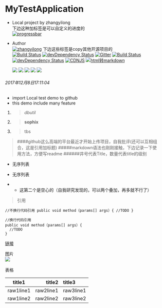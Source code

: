 # MyTestApplication
- Local project by zhangyilong  
下边这种加标签是可以自定义的进度的  
[![progressbar](http://progressed.io/bar/1?title=progressed)](https://www.baidu.com)  
- Author  
[![zhangyilong](https://img.shields.io/badge/zhang-yilong-green.svg?style=for-the-badge)]()
下边这些标签是copy其他开源项目的  
[![Build Status](https://travis-ci.org/StreisandEffect/streisand.svg?branch=master)](https://travis-ci.org/StreisandEffect/streisand)
[![devDependency Status](https://david-dm.org/h5bp/html5-boilerplate/dev-status.svg)](https://david-dm.org/h5bp/html5-boilerplate#info=devDependencies)
[![Gitter](https://badges.gitter.im/Join%20Chat.svg)](https://gitter.im/angular-ui/bootstrap?utm_source=badge&utm_medium=badge&utm_campaign=pr-badge&utm_content=badge)
[![Build Status](https://secure.travis-ci.org/angular-ui/bootstrap.svg)](http://travis-ci.org/angular-ui/bootstrap)
[![devDependency Status](https://david-dm.org/angular-ui/bootstrap/dev-status.svg?branch=master)](https://david-dm.org/angular-ui/bootstrap#info=devDependencies)
[![CDNJS](https://img.shields.io/cdnjs/v/angular-ui-bootstrap.svg)](https://cdnjs.com/libraries/angular-ui-bootstrap/)
[![html转markdown](https://img.shields.io/gitter/room/jlongster/prettier.svg?style=flat-square)](https://gitter.im/jlongster/prettier)

  
  [![](https://img.shields.io/github/issues/316011989/MyTestApplication.svg)](https://github.com/316011989/MyTestApplication.svg/issues) 
  [![](https://img.shields.io/github/forks/316011989/MyTestApplication.svg)](https://github.com/316011989/MyTestApplication.svg/network)
  [![](https://img.shields.io/github/stars/316011989/MyTestApplication.svg)](https://github.com/316011989/MyTestApplication.svg/stargazers)
  [![](https://travis-ci.org/316011989/MyTestApplication.svg?branch=master)](https://travis-ci.org/316011989/MyTestApplication.svg) 
  [![](https://img.shields.io/github/release/316011989/MyTestApplication.svg)](https://github.com/316011989/MyTestApplication.svg/releases)
  
  
###### 2017年12月8日17:11:04
- import Local test demo to github
- this demo include many feature
1. >*dbutil*
2. >**sophix**
3. >tbs
  
> ####github这么高端的平台最近才开始上传项目，自我批评(还可以互相组合，这是引用加标题)
#####markdown语法也刚刚接触，下边记录一下使用方法，方便写readme
######井号代表Title，数量代表title的级别

- 无序列表
* 无序列表
- - 这第二个是空心的（自我研究发现的，可以两个叠加，再多就不行了）

> 引用 

`
//不换行代码引用
public void method（params[] args）{
  //TODO
}
 `
   
   
```
//换行代码引用
public void method（params[] args）{
  //TODO
}
```

[链接](http://www.baidu.com)  

图片  
![](https://avatars2.githubusercontent.com/u/5856754?s=40&v=4)    

表格  

|title1|title2|title3|
|:--:|--:|:--|
|raw1line1|raw2line1|raw3line1|
|raw1line2|raw2line2|raw3line2|


